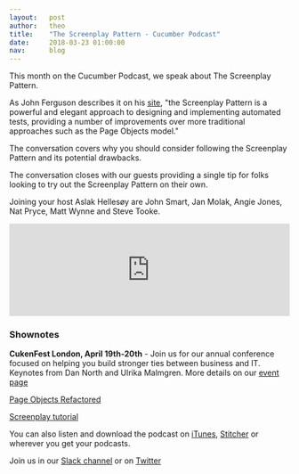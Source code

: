```yaml
---
layout:   post
author:   theo
title:    "The Screenplay Pattern - Cucumber Podcast"
date:     2018-03-23 01:00:00
nav:      blog
---
```


This month on the Cucumber Podcast, we speak about The Screenplay Pattern. 

As John Ferguson describes it on his [site](http://serenity-bdd.info/docs/articles/screenplay-tutorial.html), "the Screenplay Pattern is a powerful and elegant approach to designing and implementing automated tests, providing a number of improvements over more traditional approaches such as the Page Objects model."

The conversation covers why you should consider following the Screenplay Pattern and its potential drawbacks. 

The conversation closes with our guests providing a single tip for folks looking to try out the Screenplay Pattern on their own. 

Joining your host Aslak Hellesøy are John Smart, Jan Molak, Angie Jones, Nat Pryce, Matt Wynne and Steve Tooke. 

<iframe width="100%" height="166" scrolling="no" frameborder="no" allow="autoplay" src="https://w.soundcloud.com/player/?url=https%3A//api.soundcloud.com/tracks/418179216&color=%2300cc11&auto_play=false&hide_related=false&show_comments=true&show_user=true&show_reposts=false&show_teaser=true"></iframe>

### Shownotes

**CukenFest London, April 19th-20th** - Join us for our annual conference focused on helping you build stronger ties between business and IT. Keynotes from Dan North and Ulrika Malmgren. More details on our [event page](http://cukenfest.cucumber.io/)

[Page Objects Refactored](https://ideas.riverglide.com/page-objects-refactored-12ec3541990)

[Screenplay tutorial](http://serenity-bdd.info/docs/articles/screenplay-tutorial.html)

You can also listen and download the podcast on [iTunes](https://itunes.apple.com/gb/podcast/cucumber-podcast-rss/id1078896635), [Stitcher](http://www.stitcher.com/s?fid=81999&refid=stpr) or wherever you get your podcasts. 

Join us in our [Slack channel](https://cucumber.io/support#slack) or on [Twitter](https://twitter.com/cucumberbdd)
